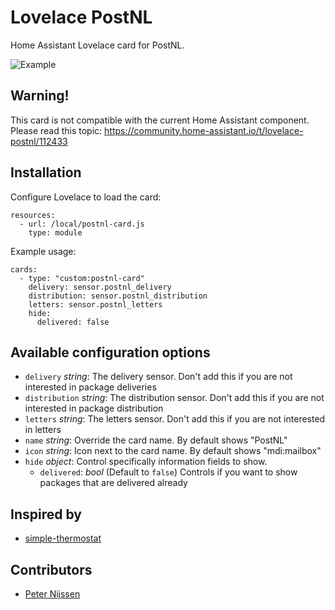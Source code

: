 # Lovelace PostNL
Home Assistant Lovelace card for PostNL.

![Example](https://community-home-assistant-assets.s3.dualstack.us-west-2.amazonaws.com/original/3X/5/2/527bc612e6eb092f1d4887e9d6272c7b4278ec65.png)

## Warning!
This card is not compatible with the current Home Assistant component. Please read this topic:
https://community.home-assistant.io/t/lovelace-postnl/112433

## Installation

Configure Lovelace to load the card:
```
resources:
  - url: /local/postnl-card.js
    type: module
 ```

Example usage:
```
cards:
  - type: "custom:postnl-card"
    delivery: sensor.postnl_delivery
    distribution: sensor.postnl_distribution
    letters: sensor.postnl_letters
    hide:
      delivered: false
 ```

## Available configuration options
- `delivery` _string_: The delivery sensor. Don't add this if you are not interested in package deliveries
- `distribution` _string_: The distribution sensor.  Don't add this if you are not interested in package distribution
- `letters` _string_: The letters sensor.  Don't add this if you are not interested in letters
- `name` _string_: Override the card name. By default shows "PostNL"
- `icon` _string_: Icon next to the card name. By default shows "mdi:mailbox"
- `hide` _object_: Control specifically information fields to show.
  - `delivered`: _bool_ (Default to `false`) Controls if you want to show packages that are delivered already

## Inspired by
* [simple-thermostat](https://github.com/nervetattoo/simple-thermostat)

## Contributors
* [Peter Nijssen](https://github.com/peternijssen)

